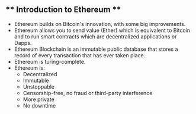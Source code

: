 ## **  Introduction to Ethereum **

* Ethereum builds on Bitcoin's innovation, with some big improvements.
* Ethereum allows you to send value (Ether) which is equivalent to Bitcoin and to run smart contracts which are decentralized applications or Dapps.
* Ethereum Blockchain is an immutable public database that stores a record of every transaction that has ever taken place.
* Ethereum is turing-complete.
* Ethereum is:
    - Decentralized
    - Immutable
    - Unstoppable
    - Censorship-free, no fraud or third-party interference
    - More private
    - No downtime